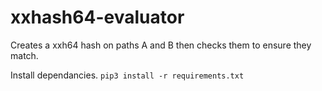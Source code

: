 # xxhash64-evaluator
Creates a xxh64 hash on paths A and B then checks them to ensure they match.

Install dependancies.
  `pip3 install -r requirements.txt`
